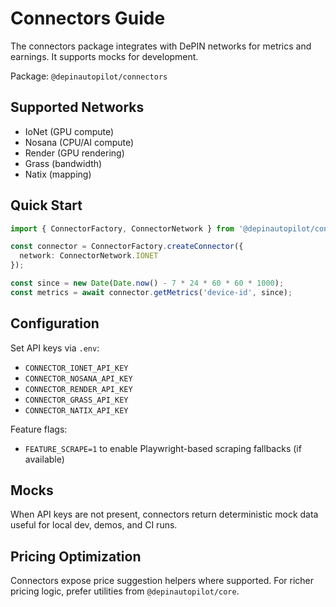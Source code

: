 # Connectors Guide

The connectors package integrates with DePIN networks for metrics and earnings. It supports mocks for development.

Package: `@depinautopilot/connectors`

## Supported Networks

- IoNet (GPU compute)
- Nosana (CPU/AI compute)
- Render (GPU rendering)
- Grass (bandwidth)
- Natix (mapping)

## Quick Start

```ts
import { ConnectorFactory, ConnectorNetwork } from '@depinautopilot/connectors';

const connector = ConnectorFactory.createConnector({
  network: ConnectorNetwork.IONET
});

const since = new Date(Date.now() - 7 * 24 * 60 * 60 * 1000);
const metrics = await connector.getMetrics('device-id', since);
```

## Configuration

Set API keys via `.env`:

- `CONNECTOR_IONET_API_KEY`
- `CONNECTOR_NOSANA_API_KEY`
- `CONNECTOR_RENDER_API_KEY`
- `CONNECTOR_GRASS_API_KEY`
- `CONNECTOR_NATIX_API_KEY`

Feature flags:

- `FEATURE_SCRAPE=1` to enable Playwright-based scraping fallbacks (if available)

## Mocks

When API keys are not present, connectors return deterministic mock data useful for local dev, demos, and CI runs.

## Pricing Optimization

Connectors expose price suggestion helpers where supported. For richer pricing logic, prefer utilities from `@depinautopilot/core`.

